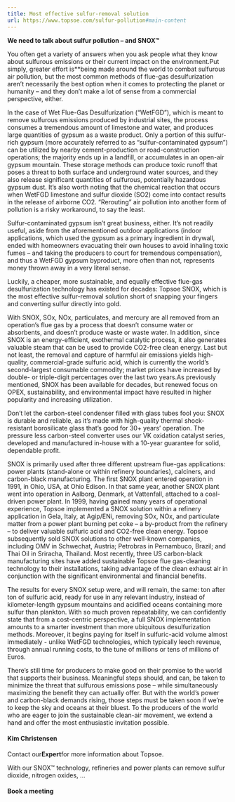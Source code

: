 ```yaml
---
title: Most effective sulfur-removal solution
url: https://www.topsoe.com/sulfur-pollution#main-content
---
```


**We need to talk about sulfur pollution – and SNOX™**

You often get a variety of answers when you ask people what they know about sulfurous emissions or their current impact on the environment.Put simply, greater effort is**being made around the world to combat sulfurous air pollution, but the most common methods of flue-gas desulfurization aren’t necessarily the best option when it comes to protecting the planet or humanity – and they don’t make a lot of sense from a commercial perspective, either.

In the case of Wet Flue-Gas Desulfurization (“WetFGD”), which is meant to remove sulfurous emissions produced by industrial sites, the process consumes a tremendous amount of limestone and water, and produces large quantities of gypsum as a waste product. Only a portion of this sulfur-rich gypsum (more accurately referred to as “sulfur-contaminated gypsum”) can be utilized by nearby cement-production or road-construction operations; the majority ends up in a landfill, or accumulates in an open-air gypsum mountain. These storage methods can produce toxic runoff that poses a threat to both surface and underground water sources, and they also release significant quantities of sulfurous, potentially hazardous gypsum dust. It’s also worth noting that the chemical reaction that occurs when WetFGD limestone and sulfur dioxide (SO2) come into contact results in the release of airborne CO2. “Rerouting” air pollution into another form of pollution is a risky workaround, to say the least.

Sulfur-contaminated gypsum isn’t great business, either. It’s not readily useful, aside from the aforementioned outdoor applications (indoor applications, which used the gypsum as a primary ingredient in drywall, ended with homeowners evacuating their own houses to avoid inhaling toxic fumes – and taking the producers to court for tremendous compensation), and thus a WetFGD gypsum byproduct, more often than not, represents money thrown away in a very literal sense.

Luckily, a cheaper, more sustainable, and equally effective flue-gas desulfurization technology has existed for decades: Topsoe SNOX, which is the most effective sulfur-removal solution short of snapping your fingers and converting sulfur directly into gold.

With SNOX, SOx, NOx, particulates, and mercury are all removed from an operation’s flue gas by a process that doesn’t consume water or absorbents, and doesn’t produce waste or waste water. In addition, since SNOX is an energy-efficient, exothermal catalytic process, it also generates valuable steam that can be used to provide CO2-free clean energy. Last but not least, the removal and capture of harmful air emissions yields high-quality, commercial-grade sulfuric acid, which is currently the world’s second-largest consumable commodity; market prices have increased by double- or triple-digit percentages over the last two years.As previously mentioned, SNOX has been available for decades, but renewed focus on OPEX, sustainability, and environmental impact have resulted in higher popularity and increasing utilization.

Don’t let the carbon-steel condenser filled with glass tubes fool you: SNOX is durable and reliable, as it’s made with high-quality thermal shock-resistant borosilicate glass that’s good for 30+ years’ operation. The pressure less carbon-steel converter uses our VK oxidation catalyst series, developed and manufactured in-house with a 10-year guarantee for solid, dependable profit.

SNOX is primarily used after three different upstream flue-gas applications: power plants (stand-alone or within refinery boundaries), calciners, and carbon-black manufacturing. The first SNOX plant entered operation in 1991, in Ohio, USA, at Ohio Edison. In that same year, another SNOX plant went into operation in Aalborg, Denmark, at Vattenfall, attached to a coal-driven power plant. In 1999, having gained many years of operational experience, Topsoe implemented a SNOX solution within a refinery application in Gela, Italy, at Agip/ENi, removing SOx, NOx, and particulate matter from a power plant burning pet coke – a by-product from the refinery – to deliver valuable sulfuric acid and CO2-free clean energy. Topsoe subsequently sold SNOX solutions to other well-known companies, including OMV in Schwechat, Austria; Petrobras in Pernambuco, Brazil; and Thai Oil in Sriracha, Thailand. Most recently, three US carbon-black manufacturing sites have added sustainable Topsoe flue gas-cleaning technology to their installations, taking advantage of the clean exhaust air in conjunction with the significant environmental and financial benefits.

The results for every SNOX setup were, and will remain, the same: ton after ton of sulfuric acid, ready for use in any relevant industry, instead of kilometer-length gypsum mountains and acidified oceans containing more sulfur than plankton. With so much proven repeatability, we can confidently state that from a cost-centric perspective, a full SNOX implementation amounts to a smarter investment than more ubiquitous desulfurization methods. Moreover, it begins paying for itself in sulfuric-acid volume almost immediately - unlike WetFGD technologies, which typically leech revenue, through annual running costs, to the tune of millions or tens of millions of Euros.

There’s still time for producers to make good on their promise to the world that supports their business. Meaningful steps should, and can, be taken to minimize the threat that sulfurous emissions pose – while simultaneously maximizing the benefit they can actually offer. But with the world’s power and carbon-black demands rising, those steps must be taken soon if we’re to keep the sky and oceans at their bluest. To the producers of the world who are eager to join the sustainable clean-air movement, we extend a hand and offer the most enthusiastic invitation possible.

#### Kim Christensen

Contact our**Expert**for more information about Topsoe.

With our SNOX™ technology, refineries and power plants can remove sulfur dioxide, nitrogen oxides, ...

#### Book a meeting